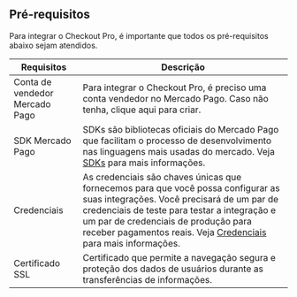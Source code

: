 ## Pré-requisitos

Para integrar o Checkout Pro, é importante que todos os pré-requisitos abaixo sejam atendidos.


| Requisitos | Descrição |
|--- |--- |
| Conta de vendedor Mercado Pago |Para integrar o Checkout Pro, é preciso uma conta vendedor no Mercado Pago. Caso não tenha, clique aqui para criar.|
| SDK Mercado Pago | SDKs são bibliotecas oficiais do Mercado Pago que facilitam o processo de desenvolvimento nas linguagens mais usadas do mercado. Veja [SDKs](https://www.mercadopago[FAKER][URL][DOMAIN]/developers/pt/guides/sdks) para mais informações. |
| Credenciais | As credenciais são chaves únicas que fornecemos para que você possa configurar as suas integrações. Você precisará de um par de credenciais de teste para testar a integração e um par de credenciais de produção para receber pagamentos reais. Veja [Credenciais](https://www.mercadopago[FAKER][URL][DOMAIN]/developers/pt/guides/resources/credentials) para mais informações. |
| Certificado SSL | Certificado que permite a navegação segura e proteção dos dados de usuários durante as transferências de informações. |
